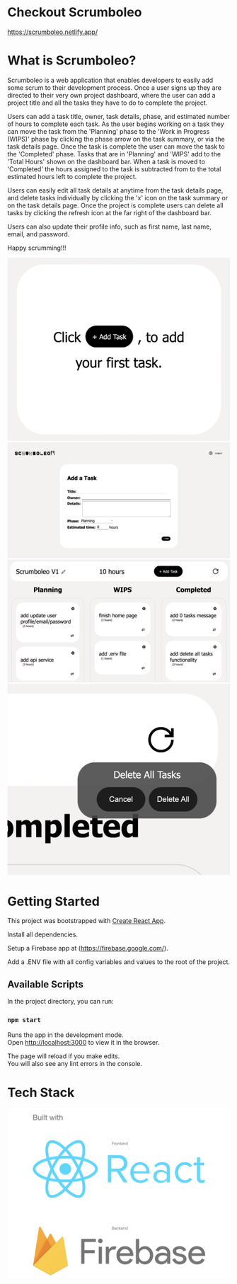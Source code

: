# Checkout Scrumboleo
https://scrumboleo.netlify.app/


# What is Scrumboleo?

Scrumboleo is a web application that enables developers to easily add some scrum to their development process. Once a user signs up they are directed to their very own project dashboard, where the user can add a project title and all the tasks they have to do to complete the project.

Users can add a task title, owner, task details, phase, and estimated number of hours to complete each task. As the user begins working on a task they can move the task from the 'Planning' phase to the 'Work in Progress (WIPS)' phase by clicking the phase arrow on the task summary, or via the task details page. Once the task is complete the user can move the task to the 'Completed' phase. Tasks that are in 'Planning' and 'WIPS' add to the 'Total Hours' shown on the dashboard bar. When a task is moved to 'Completed' the hours assigned to the task is subtracted from to the total estimated hours left to complete the project.

Users can easily edit all task details at anytime from the task details page, and delete tasks individually by clicking the 'x' icon on the task summary or on the task details page. Once the project is complete users can delete all tasks by clicking the refresh icon at the far right of the dashboard bar.

Users can also update their profile info, such as first name, last name, email, and password.

Happy scrumming!!!


![screenshot](https://github.com/richsbrown/scrumboleo/blob/master/src/assets/addTask.png)
![screenshot](https://github.com/richsbrown/scrumboleo/blob/master/src/assets/addTaskPage.png)
![screenshot](https://github.com/richsbrown/scrumboleo/blob/master/src/assets/dashboard.png)
![screenshot](https://github.com/richsbrown/scrumboleo/blob/master/src/assets/deleteAll.png)



# Getting Started

This project was bootstrapped with [Create React App](https://github.com/facebook/create-react-app).

Install all dependencies.

Setup a Firebase app at (https://firebase.google.com/).

Add a .ENV file with all config variables and values to the root of the project.


## Available Scripts

In the project directory, you can run:


### `npm start`

Runs the app in the development mode.\
Open [http://localhost:3000](http://localhost:3000) to view it in the browser.

The page will reload if you make edits.\
You will also see any lint errors in the console.


# Tech Stack
![screenshot](https://github.com/richsbrown/scrumboleo/blob/master/src/assets/techStack.png)